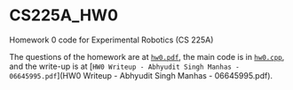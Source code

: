 # CS225A_HW0
 Homework 0 code for Experimental Robotics (CS 225A)

 The questions of the homework are at [`hw0.pdf`](hw0.pdf), the main code is in [`hw0.cpp`](hw0.cpp), and the write-up is at [`HW0 Writeup - Abhyudit Singh Manhas - 06645995.pdf`](HW0 Writeup - Abhyudit Singh Manhas - 06645995.pdf).
